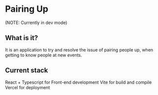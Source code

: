 # Pairing Up

(NOTE: Currently in dev mode)

## What is it?

It is an application to try and resolve the issue of pairing people up, when getting to know people at new events.

## Current stack

React + Typescript for Front-end development
Vite for build and compile
Vercel for deployment
